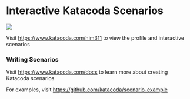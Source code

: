 # Interactive Katacoda Scenarios

[![](http://shields.katacoda.com/katacoda/him311/count.svg)](https://www.katacoda.com/him311 "Get your profile on Katacoda.com")

Visit https://www.katacoda.com/him311 to view the profile and interactive scenarios

### Writing Scenarios
Visit https://www.katacoda.com/docs to learn more about creating Katacoda scenarios

For examples, visit https://github.com/katacoda/scenario-example
